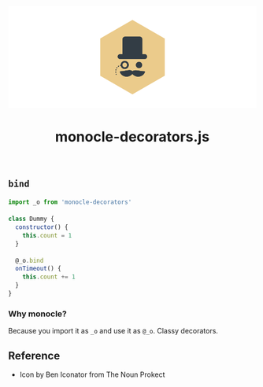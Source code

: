 <img src="./docs/icon/banner.png">

<h1 align="center">monocle-decorators.js</h1>

<br>

## `bind`

```js
import _o from 'monocle-decorators'

class Dummy {
  constructor() {
    this.count = 1
  }

  @_o.bind
  onTimeout() {
    this.count += 1
  }
}
```

### Why monocle?

Because you import it as `_o` and use it as `@_o`.
Classy decorators.

## Reference
- Icon by Ben Iconator from The Noun Prokect
